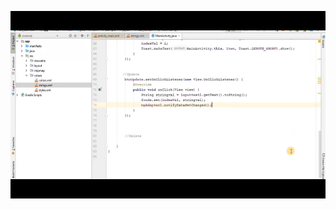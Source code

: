 
[<img src="https://github.com/addff/2310-ICT602/blob/main/M3CS2666A/Team%203%20-%20Laksa/Lab%20Work%207/image.png?raw=true" width="600" height="300"
/>](https://youtu.be/-uzznqtUkEs?si=IIRIvB5U1MTPrLNG)
